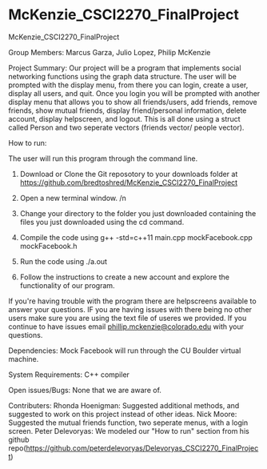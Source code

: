 # McKenzie_CSCI2270_FinalProject
McKenzie_CSCI2270_FinalProject

Group Members: Marcus Garza, Julio Lopez, Philip McKenzie

Project Summary:
Our project will be a program that implements social networking functions using the graph data structure. The user will be prompted with the display menu, from there you can login, create a user, display all users, and quit. Once you login you will be prompted with another display menu that allows you to show all friends/users, add friends, remove friends, show mutual friends, display friend/personal information, delete account, display helpscreen, and logout. This is all done using a struct called Person and two seperate vectors (friends vector/ people vector). 

How to run:

The user will run this program through the command line.

1) Download or Clone the Git reposotory to your downloads folder at https://github.com/bredtoshred/McKenzie_CSCI2270_FinalProject 

2) Open a new terminal window. /n

3) Change your directory to the folder you just downloaded containing the files you just downloaded using the cd command.

4) Compile the code using g++ -std=c++11 main.cpp mockFacebook.cpp mockFacebook.h

5) Run the code using ./a.out

6) Follow the instructions to create a new account and explore the functionality of our program.

If you're having trouble with the program there are helpscreens available to answer your questions. IF you are having issues with there being no other users make sure you are using the text file of useres we provided. If you continue to have issues email phillip.mckenzie@colorado.edu with your questions.

Dependencies:
Mock Facebook will run through the CU Boulder virtual machine.

System Requirements:
C++ compiler

Open issues/Bugs:
None that we are aware of.

Contributers:
Rhonda Hoenigman: Suggested additional methods, and suggested to work on this project instead of other ideas. 
Nick Moore: Suggested the mutual friends function, two seperate menus, with a login screen. Peter Delevoryas: We modeled our "How to run" section from his github repo(https://github.com/peterdelevoryas/Delevoryas_CSCI2270_FinalProject) 






